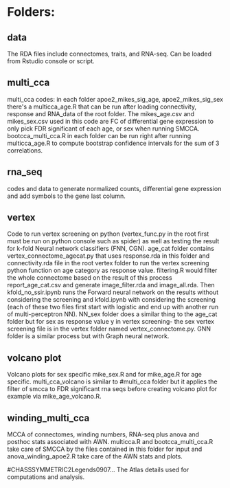 # Folders:

## data
The RDA files include connectomes, traits, and RNA-seq. Can be loaded from Rstudio console or script.

## multi_cca
multi_cca codes: in each folder apoe2_mikes_sig_age, apoe2_mikes_sig_sex there's a multicca_age.R that can be run after loading connectivity, response and RNA_data of the root folder. The mikes_age.csv and mikes_sex.csv used in this code are FC of differential gene expression to only pick FDR significant of each age, or sex when running SMCCA.  bootcca_multi_cca.R in each folder can be run right after running multicca_age.R to compute bootstrap confidence intervals for the sum of 3 correlations. 

## rna_seq
codes and data to generate normalized counts, differential gene expression and add symbols to the gene last column. 

## vertex
Code to run vertex screening on python (vertex_func.py in the root first must be run on python console such as spider) as well as testing the result for k-fold Neural network classifiers (FNN, CGN). age_cat folder contains vertex_connectome_agecat.py that uses response.rda in this folder and connectivity.rda file in the root vertex folder to run the vertex screening python function on age category as response value. filtering.R would filter the whole connectome based on the result of this process report_age_cat.csv and generate image_filter.rda and image_all.rda.  Then kfold_no_ssir.ipynb runs the Forward neural network on the results without considering the screening and kfold.ipynb with considering the screening (each of these two files first start with logistic and end up with another run of multi-perceptron NN). NN_sex folder does a similar thing to the age_cat folder but for sex as response value y in vertex screening- the sex vertex screening file is in the vertex folder named vertex_connectome.py. GNN folder is a similar process but with Graph neural network. 


## volcano plot
Volcano plots for sex specific mike_sex.R and for mike_age.R for age specific. multi_cca_volcano is similar to #multi_cca folder but it applies the filter of smcca to FDR significant rna seqs before creating volcano plot for example via mike_age_volcano.R.  


## winding_multi_cca
MCCA of connectomes, winding numbers, RNA-seq plus anova and posthoc stats associated with AWN. multicca.R and bootcca_multi_cca.R take care of SMCCA by the files contained in this folder for input and anova_winding_apoe2.R take care of the AWN stats and plots.  

#CHASSSYMMETRIC2Legends0907...
The Atlas details used for computations and analysis.
